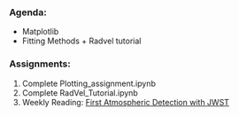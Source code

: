 ### Agenda:
* Matplotlib
* Fitting Methods + Radvel tutorial


### Assignments:
1. Complete Plotting_assignment.ipynb
2. Complete RadVel_Tutorial.ipynb
3. Weekly Reading: [First Atmospheric Detection with JWST](https://arxiv.org/pdf/2211.10487)
